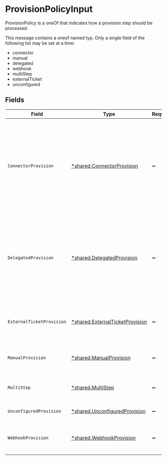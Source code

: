 # ProvisionPolicyInput

ProvisionPolicy is a oneOf that indicates how a provision step should be processed.

This message contains a oneof named typ. Only a single field of the following list may be set at a time:
  - connector
  - manual
  - delegated
  - webhook
  - multiStep
  - externalTicket
  - unconfigured



## Fields

| Field                                                                                                                                                                                                                                                          | Type                                                                                                                                                                                                                                                           | Required                                                                                                                                                                                                                                                       | Description                                                                                                                                                                                                                                                    |
| -------------------------------------------------------------------------------------------------------------------------------------------------------------------------------------------------------------------------------------------------------------- | -------------------------------------------------------------------------------------------------------------------------------------------------------------------------------------------------------------------------------------------------------------- | -------------------------------------------------------------------------------------------------------------------------------------------------------------------------------------------------------------------------------------------------------------- | -------------------------------------------------------------------------------------------------------------------------------------------------------------------------------------------------------------------------------------------------------------- |
| `ConnectorProvision`                                                                                                                                                                                                                                           | [*shared.ConnectorProvision](../../../pkg/models/shared/connectorprovision.md)                                                                                                                                                                                 | :heavy_minus_sign:                                                                                                                                                                                                                                             | Indicates that a connector should perform the provisioning. This object has no fields.<br/><br/>This message contains a oneof named provision_type. Only a single field of the following list may be set at a time:<br/>  - defaultBehavior<br/>  - account<br/>  - deleteAccount<br/> |
| `DelegatedProvision`                                                                                                                                                                                                                                           | [*shared.DelegatedProvision](../../../pkg/models/shared/delegatedprovision.md)                                                                                                                                                                                 | :heavy_minus_sign:                                                                                                                                                                                                                                             | This provision step indicates that we should delegate provisioning to the configuration of another app entitlement. This app entitlement does not have to be one from the same app, but MUST be configured as a proxy binding leading into this entitlement.   |
| `ExternalTicketProvision`                                                                                                                                                                                                                                      | [*shared.ExternalTicketProvision](../../../pkg/models/shared/externalticketprovision.md)                                                                                                                                                                       | :heavy_minus_sign:                                                                                                                                                                                                                                             | This provision step indicates that we should check an external ticket to provision this entitlement                                                                                                                                                            |
| `ManualProvision`                                                                                                                                                                                                                                              | [*shared.ManualProvision](../../../pkg/models/shared/manualprovision.md)                                                                                                                                                                                       | :heavy_minus_sign:                                                                                                                                                                                                                                             | Manual provisioning indicates that a human must intervene for the provisioning of this step.                                                                                                                                                                   |
| `MultiStep`                                                                                                                                                                                                                                                    | [*shared.MultiStep](../../../pkg/models/shared/multistep.md)                                                                                                                                                                                                   | :heavy_minus_sign:                                                                                                                                                                                                                                             | MultiStep indicates that this provision step has multiple steps to process.                                                                                                                                                                                    |
| `UnconfiguredProvision`                                                                                                                                                                                                                                        | [*shared.UnconfiguredProvision](../../../pkg/models/shared/unconfiguredprovision.md)                                                                                                                                                                           | :heavy_minus_sign:                                                                                                                                                                                                                                             | The UnconfiguredProvision message.                                                                                                                                                                                                                             |
| `WebhookProvision`                                                                                                                                                                                                                                             | [*shared.WebhookProvision](../../../pkg/models/shared/webhookprovision.md)                                                                                                                                                                                     | :heavy_minus_sign:                                                                                                                                                                                                                                             | This provision step indicates that a webhook should be called to provision this entitlement.                                                                                                                                                                   |